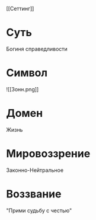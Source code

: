[[Сеттинг]]
# Суть
Богиня справедливости
# Символ
![[Зонн.png]]
# Домен
Жизнь
# Мировоззрение
Законно-Нейтральное
# Воззвание
"Прими судьбу с честью"